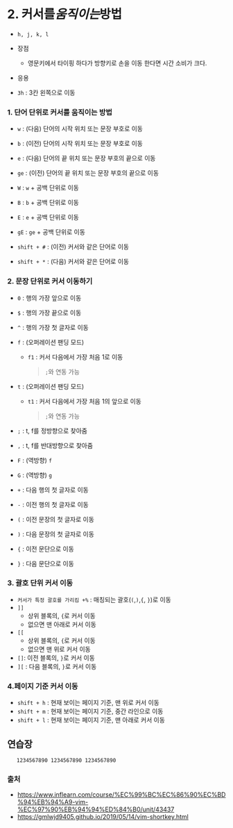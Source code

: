 # 2. 커서를*움직이는*방법

- `h, j, k, l`
- 장점

  - 영문키에서 타이핑 하다가 방향키로 손을 이동 한다면 시간 소비가 크다.

- 응용
- `3h` : 3칸 왼쪽으로 이동

### 1. 단어 단위로 커서를 움직이는 방법

- `w` : (다음) 단어의 시작 위치 또는 문장 부호로 이동
- `b` : (이전) 단어의 시작 위치 또는 문장 부호로 이동
- `e` : (다음) 단어의 끝 위치 또는 문장 부호의 끝으로 이동
- `ge` : (이전) 단어의 끝 위치 또는 문장 부호의 끝으로 이동

- `W` : `w` + 공백 단위로 이동
- `B` : `b` + 공백 단위로 이동
- `E` : `e` + 공백 단위로 이동
- `gE` : `ge` + 공백 단위로 이동

- `shift + #` : (이전) 커서와 같은 단어로 이동
- `shift + *` : (다음) 커서와 같은 단어로 이동

### 2. 문장 단위로 커서 이동하기

- `0` : 행의 가장 앞으로 이동
- `$` : 행의 가장 끝으로 이동
- `^` : 행의 가장 첫 글자로 이동
- `f` : (오퍼레이션 팬딩 모드)

  - `f1` : 커서 다음에서 가장 처음 1로 이동
    > `;`와 연동 가능

- `t` : (오퍼레이션 팬딩 모드)
  - `t1` : 커서 다음에서 가장 처음 1의 앞으로 이동
    > `;`와 연동 가능
- `;` : t, f를 정방향으로 찾아줌
- `,` : t, f를 반대방향으로 찾아줌

- `F` : (역방향) `f`
- `G` : (역방향) `g`

- `+` : 다음 행의 첫 글자로 이동
- `-` : 이전 행의 첫 글자로 이동
- `(` : 이전 문장의 첫 글자로 이동
- `)` : 다음 문장의 첫 글자로 이동
- `{` : 이전 문단으로 이동
- `}` : 다음 문단으로 이동

### 3. 괄호 단위 커서 이동

- `커서가 특정 괄호를 가리킴 +%` : 매칭되는 괄호(`(`,`)`,`{`, `}`)로 이동
- `]]`
  - 상위 블록의, `{`로 커서 이동
  - 없으면 맨 아래로 커서 이동
- `[[`
  - 상위 블록의, `{`로 커서 이동
  - 없으면 맨 위로 커서 이동
- `[]`: 이전 블록의, `}`로 커서 이동
- `][` : 다음 블록의, `}`로 커서 이동

### 4.페이지 기준 커서 이동

- `shift + h` : 현재 보이는 페이지 기준, 맨 위로 커서 이동
- `shift + m` : 현재 보이는 페이지 기준, 중간 라인으로 이동
- `shift + l` : 현재 보이는 페이지 기준, 맨 아래로 커서 이동

## 연습장

```
   1234567890 1234567890 1234567890
```

### 출처

- <https://www.inflearn.com/course/%EC%99%BC%EC%86%90%EC%BD%94%EB%94%A9-vim-%EC%97%90%EB%94%94%ED%84%B0/unit/43437>
- <https://gmlwjd9405.github.io/2019/05/14/vim-shortkey.html>
